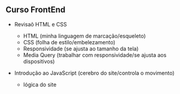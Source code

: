 ## Curso FrontEnd
- Revisaõ HTML e CSS
  - HTML (minha linguagem de marcação/esqueleto)
  - CSS (folha de estilo/embelezamento)
  - Responsividade (se ajusta ao tamanho da tela)
  - Media Query (trabalhar com responsividade/se ajusta aos dispositivos)


- Introdução ao JavaScript (cerebro do site/controla o movimento)
  - lógica do site